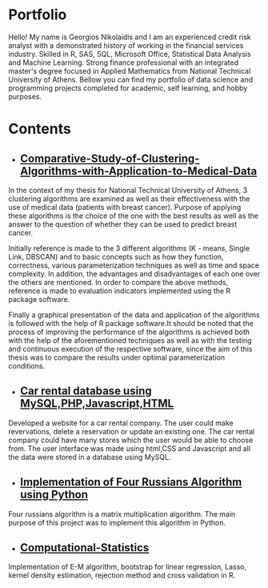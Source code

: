 # Portfolio

Hello! My name is Georgios Nikolaidis and I am an experienced credit risk analyst with a demonstrated history of working in the financial services industry. Skilled in R, SAS, SQL, Microsoft Office, Statistical Data Analysis and Machine Learning. Strong finance professional with an integrated master's degree focused in Applied Mathematics from National Technical University of Athens. Bellow you can find my portfolio of data science and programming projects completed for academic, self learning, and hobby purposes. 

# Contents

- ## [Comparative-Study-of-Clustering-Algorithms-with-Application-to-Medical-Data](https://github.com/GiwrgosN/Comparative-Study-of-Clustering-Algorithms-with-Application-to-Medical-Data)

In the context of my thesis for National Technical University of Athens, 3 clustering algorithms are examined as well as their effectiveness with the use of medical data (patients with breast cancer). Purpose of applying these algorithms is the choice of the one with the best results as well as the answer to the question of whether they can be used to predict breast cancer.

Initially reference is made to the 3 different algorithms (K - means, Single Link, DBSCAN) and to basic concepts such as how they function, correctness, various parameterization techniques as well as time and space complexity. In addition, the advantages and disadvantages of each one over the others are mentioned. In order to compare the above methods, reference is made to evaluation indicators implemented using the R package software.

Finally a graphical presentation of the data and application of the algorithms is followed with the help of R package software.It should be noted that the process of improving the performance of the algorithms is achieved both with the help of the aforementioned techniques as well as with the testing and continuous execution of the respective software, since the aim of this thesis was to compare the results under optimal parameterization conditions.

- ## [Car rental database using MySQL,PHP,Javascript,HTML](https://github.com/GiwrgosN/CarRental)

Developed a website for a car rental company. The user could make revervations, delete a reservation or update an existing one. The car rental company could have many stores which the user would be able to choose from. The user interface was made using html,CSS and Javascript and all the data were stored in a database using MySQL.

- ## [Implementation of Four Russians Algorithm using Python](https://github.com/GiwrgosN/FourRussiansAlgorithm)

Four russians algorithm is a matrix multiplication algorithm. The main purpose of this project was to implement this algorithm in Python.

- ## [Computational-Statistics](https://github.com/GiwrgosN/Computational-Statistics)

Implementation of E-M algorithm, bootstrap for linear regression, Lasso, kernel density estimation, rejection method and cross validation in R.
